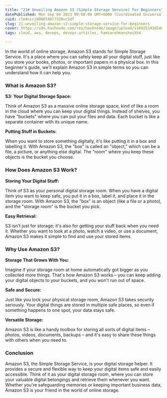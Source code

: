 ```yaml
---
title: "21# Unveiling Amazon S3 (Simple Storage Service) for Beginners"
datePublished: Mon Sep 04 2023 09:00:09 GMT+0000 (Coordinated Universal Time)
cuid: clm4nicj8000l08l7320vc1df
slug: 21-unveiling-amazon-s3-simple-storage-service-for-beginners
cover: https://cdn.hashnode.com/res/hashnode/image/upload/v1692519165461/267d78c9-9157-4502-9a8b-43b13829aeb3.png
tags: cloud, aws, devops, devops-articles, hamzarehmansheikh4

---
```


In the world of online storage, Amazon S3 stands for Simple Storage Service. It's a place where you can safely keep all your digital stuff, just like you store your books, photos, or important papers in a physical box. In this beginner's guide, we'll explain Amazon S3 in simple terms so you can understand how it can help you.

### **What is Amazon S3?**

**S3: Your Digital Storage Space:**

Think of Amazon S3 as a massive online storage space, kind of like a room in the cloud where you can keep your digital things. Instead of shelves, you have "buckets" where you can put your files and data. Each bucket is like a separate container with its unique name.

**Putting Stuff in Buckets:**

When you want to store something digitally, it's like putting it in a box and labelling it. With Amazon S3, the "box" is called an "object," which can be a file, a picture, or anything else digital. The "room" where you keep these objects is the bucket you choose.

### **How Does Amazon S3 Work?**

**Storing Your Digital Stuff:**

Think of S3 as your personal digital storage room. When you have a digital item you want to keep safe, you put it in a box, label it, and place it in the storage room. With Amazon S3, the "box" is an object (like a file or a photo), and the "storage room" is the bucket you pick.

**Easy Retrieval:**

S3 isn't just for storage; it's also for getting your stuff back when you need it. Whether you want to look at a photo, watch a video, or use a document, Amazon S3 makes it simple to find and use your stored items.

### **Why Use Amazon S3?**

**Storage That Grows With You:**

Imagine if your storage room at home automatically got bigger as you collected more things. That's how Amazon S3 works – you can keep adding your digital objects to your buckets, and you won't run out of space.

**Safe and Secure:**

Just like you lock your physical storage room, Amazon S3 takes security seriously. Your digital things are stored in multiple safe places, so even if something happens to one spot, your data stays safe.

**Versatile Storage:**

Amazon S3 is like a handy toolbox for storing all sorts of digital items – photos, videos, documents, backups – and it's easy to share these things with others when you need to.

### **Conclusion**

Amazon S3, the Simple Storage Service, is your digital storage helper. It provides a secure and flexible way to keep your digital items safe and easily accessible. Think of it as your digital storage room, where you can store your valuable digital belongings and retrieve them whenever you want. Whether you're safeguarding memories or keeping important business data, Amazon S3 is your friend in the world of online storage.